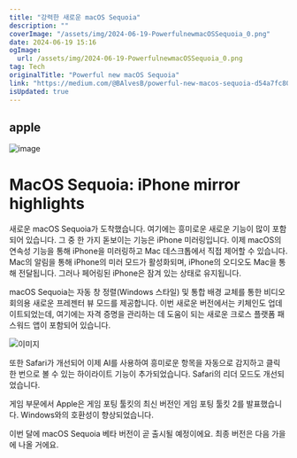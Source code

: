 ```yaml
---
title: "강력한 새로운 macOS Sequoia"
description: ""
coverImage: "/assets/img/2024-06-19-PowerfulnewmacOSSequoia_0.png"
date: 2024-06-19 15:16
ogImage: 
  url: /assets/img/2024-06-19-PowerfulnewmacOSSequoia_0.png
tag: Tech
originalTitle: "Powerful new macOS Sequoia"
link: "https://medium.com/@BAlvesB/powerful-new-macos-sequoia-d54a7fc801c7"
isUpdated: true
---
```






## apple

![image](/assets/img/2024-06-19-PowerfulnewmacOSSequoia_0.png)

# MacOS Sequoia: iPhone mirror highlights

새로운 macOS Sequoia가 도착했습니다. 여기에는 흥미로운 새로운 기능이 많이 포함되어 있습니다. 그 중 한 가지 돋보이는 기능은 iPhone 미러링입니다. 이제 macOS의 연속성 기능을 통해 iPhone을 미러링하고 Mac 데스크톱에서 직접 제어할 수 있습니다. Mac의 알림을 통해 iPhone의 미러 모드가 활성화되며, iPhone의 오디오도 Mac을 통해 전달됩니다. 그러나 페어링된 iPhone은 잠겨 있는 상태로 유지됩니다.

<div class="content-ad"></div>

macOS Sequoia는 자동 창 정렬(Windows 스타일) 및 통합 배경 교체를 통한 비디오 회의용 새로운 프레젠터 뷰 모드를 제공합니다. 이번 새로운 버전에서는 키체인도 업데이트되었는데, 여기에는 자격 증명을 관리하는 데 도움이 되는 새로운 크로스 플랫폼 패스워드 앱이 포함되어 있습니다.

![이미지](/assets/img/2024-06-19-PowerfulnewmacOSSequoia_1.png)

또한 Safari가 개선되어 이제 AI를 사용하여 흥미로운 항목을 자동으로 감지하고 클릭 한 번으로 볼 수 있는 하이라이트 기능이 추가되었습니다. Safari의 리더 모드도 개선되었습니다.

게임 부문에서 Apple은 게임 포팅 툴킷의 최신 버전인 게임 포팅 툴킷 2를 발표했습니다. Windows와의 호환성이 향상되었습니다.

<div class="content-ad"></div>

이번 달에 macOS Sequoia 베타 버전이 곧 출시될 예정이에요. 최종 버전은 다음 가을에 나올 거에요.